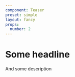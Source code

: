 ```yaml
---
component: Teaser
preset: simple
layout: fancy
props:
  number: 2
---
```


# Some headline

And some description
